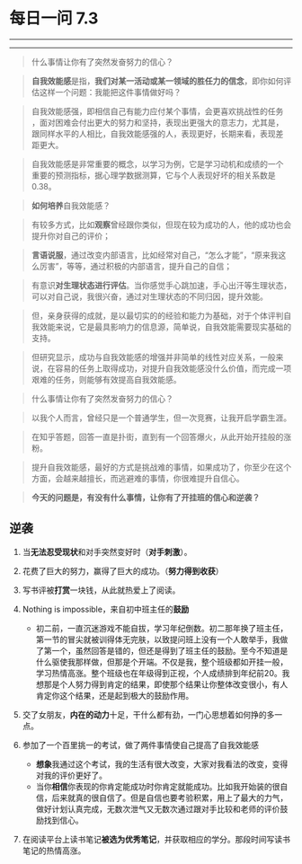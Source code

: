 # 每日一问 7.3 # 

---
<!-- toc -->
---
 
>什么事情让你有了突然发奋努力的信心？

>**自我效能感**是指，**我们对某一活动或某一领域的胜任力的信念**，即你如何评估这样一个问题：我能把这件事情做好吗？

>自我效能感强，即相信自己有能力应付某个事情，会更喜欢挑战性的任务 ，面对困难会付出更大的努力和坚持，表现出更强大的意志力，尤其是， 跟同样水平的人相比，自我效能感强的人，表现更好，长期来看，表现差 距更大。

>自我效能感是非常重要的概念，以学习为例，它是学习动机和成绩的一个 重要的预测指标，据心理学数据测算，它与个人表现好坏的相关系数是 0.38。

>**如何培养**自我效能感？

>有较多方式，比如**观察**曾经跟你类似，但现在较为成功的人，他的成功也会提升你对自己的评价；

>**言语说服**，通过改变内部语言，比如经常对自己，“怎么才能”，“原来我这么厉害”，等等，通过积极的内部语言，提升自己的自信；

>有意识**对生理状态进行评估**。当你感觉手心跳加速，手心出汗等生理状态，可以对自己说，我很兴奋，通过对生理状态的不同归因，提升效能。

>但，亲身获得的成就，是以最切实的的经验和能力为基础，对于个体评判自我效能来说，它是最具影响力的信息源，简单说，自我效能需要现实基础的支持。

>但研究显示，成功与自我效能感的增强并非简单的线性对应关系，一般来说，在容易的任务上取得成功，对提升自我效能感没什么价值，而完成一项艰难的任务，则能够有效提高自我效能感。

>什么事情让你有了突然发奋努力的信心？

>以我个人而言，曾经只是一个普通学生，但一次竞赛，让我开启学霸生涯。

>在知乎答题，回答一直是扑街，直到有一个回答爆火，从此开始开挂般的涨粉。

>提升自我效能感，最好的方式是挑战难的事情，如果成功了，你至少在这个方面，会越来越擅长，而逃避难的事情，你很难提升自信心。

>**今天的问题是，有没有什么事情，让你有了开挂班的信心和逆袭？**

## 逆袭 ##
1. 当**无法忍受现状**和对手突然变好时（**对手刺激**）。

2. 花费了巨大的努力，赢得了巨大的成功。（**努力得到收获**）

3. 写书评被**打赏**一块钱，从此就热爱上了阅读。

4. Nothing is impossible，来自初中班主任的**鼓励**
   - 初二前，一直沉迷游戏不能自拔，学习年纪倒数。初二那年换了班主任，第一节的冒尖就被训得体无完肤，以致提问班上没有一个人敢举手，我做了第一个，虽然回答是错的，但还是得到了班主任的鼓励。至今不知道是什么驱使我那样做，但那是个开端。不仅是我，整个班级都如开挂一般，学习热情高涨。整个班级也在年级得到正视，个人成绩排到年纪前20。我想那是个人努力得到肯定的结果，即使那个结果让你整体改变很小，有人肯定你这个结果，还是起到极大的鼓励作用。

5. 交了女朋友，**内在的动力**十足，干什么都有劲，一门心思想着如何挣的多一点。

6. 参加了一个百里挑一的考试，做了两件事情使自己提高了自我效能感
   - **想象**我通过这个考试，我的生活有很大改变，大家对我看法的改变，变得对我的评价更好了。
   - 当你**相信**你表现的你肯定能成功时你肯定就能成功。比如我开始装的很自信，后来就真的很自信了。但是自信也要考验积累，用上了最大的力气，做好计划认真完成，无数次泄气又无数次通过跟对手比较和老师的评价鼓励找到信心。

7. 在阅读平台上读书笔记**被选为优秀笔记**，并获取相应的学分。那段时间写读书笔记的热情高涨。


























